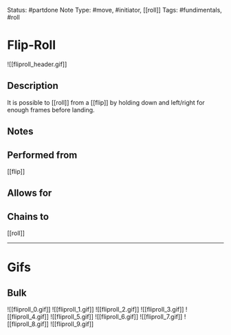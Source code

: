 Status: #partdone
Note Type: #move, #initiator, [[roll]]
Tags: #fundimentals, #roll 

# Flip-Roll
![[fliproll_header.gif]]
## Description
It is possible to [[roll]] from a [[flip]] by holding down and left/right for enough frames before landing.

## Notes


## Performed from
[[flip]]

## Allows for


## Chains to
[[roll]]

___
# Gifs
## Bulk
![[fliproll_0.gif]]
![[fliproll_1.gif]]
![[fliproll_2.gif]]
![[fliproll_3.gif]]
![[fliproll_4.gif]]
![[fliproll_5.gif]]
![[fliproll_6.gif]]
![[fliproll_7.gif]]
![[fliproll_8.gif]]
![[fliproll_9.gif]]